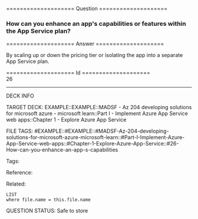 ==================== Question ====================  

### How can you enhance an app's capabilities or features within the App Service plan?  

==================== Answer ====================  

By scaling up or down the pricing tier or isolating the app into a separate App Service plan.

==================== Id ====================  
26

---

DECK INFO

TARGET DECK: EXAMPLE::EXAMPLE::MADSF - Az 204 developing solutions for microsoft azure - microsoft learn::Part I - Implement Azure App Service web apps::Chapter 1 - Explore Azure App Service

FILE TAGS: #EXAMPLE::#EXAMPLE::#MADSF-Az-204-developing-solutions-for-microsoft-azure-microsoft-learn::#Part-I-Implement-Azure-App-Service-web-apps::#Chapter-1-Explore-Azure-App-Service::#26-How-can-you-enhance-an-app-s-capabilities

Tags:

Reference:

Related:

```dataview
LIST
where file.name = this.file.name
```

QUESTION STATUS: Safe to store
